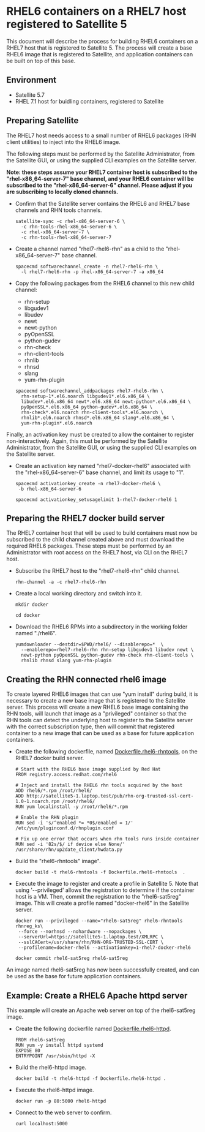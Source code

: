 # RHEL6 containers on a RHEL7 host registered to Satellite 5

This document will describe the process for building RHEL6 containers on
a RHEL7 host that is registered to Satellite 5.  The process will create
a base RHEL6 image that is registered to Satellite, and application
containers can be built on top of this base.

## Environment
* Satellite 5.7
* RHEL 7.1 host for buidling containers, registered to Satellite

## Preparing Satellite
The RHEL7 host needs access to a small number of RHEL6 packages
(RHN client utilities) to inject into the RHEL6 image.

The following steps must be performed by the Satellite Administrator,
from the Satellite GUI, or using the supplied CLI examples on the
Satellite server.

**Note: these steps assume your RHEL7 container host is subscribed to
the "rhel-x86_64-server-7" base channel, and your RHEL6 container will
be subscribed to the "rhel-x86_64-server-6" channel.  Please adjust
if you are subscribing to locally cloned channels.**

* Confirm that the Satellite server contains the RHEL6 and RHEL7
  base channels and RHN tools channels.

	```
	satellite-sync -c rhel-x86_64-server-6 \
	  -c rhn-tools-rhel-x86_64-server-6 \
	  -c rhel-x86_64-server-7 \
	  -c rhn-tools-rhel-x86_64-server-7
	```

* Create a channel named "rhel7-rhel6-rhn" as a child to the 
  "rhel-x86_64-server-7" base channel.
  
	```
	spacecmd softwarechannel_create -n rhel7-rhel6-rhn \
	  -l rhel7-rhel6-rhn -p rhel-x86_64-server-7 -a x86_64
	```

* Copy the following packages from the RHEL6 channel to this new child
  channel:
	- rhn-setup
	- libgudev1
	- libudev
	- newt
	- newt-python
	- pyOpenSSL
	- python-gudev
	- rhn-check
	- rhn-client-tools
	- rhnlib
	- rhnsd
	- slang
	- yum-rhn-plugin

	```
	spacecmd softwarechannel_addpackages rhel7-rhel6-rhn \
	  rhn-setup-1*.el6.noarch libgudev1*.el6.x86_64 \
	  libudev*.el6.x86_64 newt*.el6.x86_64 newt-python*.el6.x86_64 \
	  pyOpenSSL*.el6.x86_64 python-gudev*.el6.x86_64 \
	  rhn-check*.el6.noarch rhn-client-tools*.el6.noarch \
	  rhnlib*.el6.noarch rhnsd*.el6.x86_64 slang*.el6.x86_64 \
	  yum-rhn-plugin*.el6.noarch
	```

Finally, an activation key must be created to allow the container to
register non-interactively.  Again, this must be performed by the 
Satellite Administrator, from the Satellite GUI, or using the supplied 
CLI examples on the Satellite server.

* Create an activation key named "rhel7-docker-rhel6" associated with
  the "rhel-x86_64-server-6" base channel, and limit its usage to "1".

	```
	spacecmd activationkey_create -n rhel7-docker-rhel6 \
	 -b rhel-x86_64-server-6
	
	spacecmd activationkey_setusagelimit 1-rhel7-docker-rhel6 1
	```

## Preparing the RHEL7 docker build server
The RHEL7 container host that will be used to build containers must
now be subscribed to the child channel created above and must
download the required RHEL6 packages.  These steps must be performed
by an Administrator with root access on the RHEL7 host, via CLI on the 
RHEL7 host.

* Subscribe the RHEL7 host to the "rhel7-rhel6-rhn" child channel.

	```
	rhn-channel -a -c rhel7-rhel6-rhn
	```

* Create a local working directory and switch into it.

	```
	mkdir docker
	
	cd docker
	```
	
* Download the RHEL6 RPMs into a subdirectory in the working folder
  named "./rhel6".

	```
	yumdownloader --destdir=$PWD/rhel6/ --disablerepo=*  \
	  --enablerepo=rhel7-rhel6-rhn rhn-setup libgudev1 libudev newt \
	  newt-python pyOpenSSL python-gudev rhn-check rhn-client-tools \
	  rhnlib rhnsd slang yum-rhn-plugin
	```

## Creating the RHN connected rhel6 image
To create layered RHEL6 images that can use "yum install" during build,
it is necessary to create a new base image that is registered to the
Satellite server.  This process will create a new RHEL6 base image
containing the RHN tools, will launch that image as a "privileged"
container so that the RHN tools can detect the underlying host to
register to the Satellite server with the correct subscription type,
then will commit that registered container to a new image that can be
used as a base for future application containers.

* Create the following dockerfile, named 
  [Dockerfile.rhel6-rhntools](Dockerfile.rhel6-rhntools), on the RHEL7 
  docker build server.

	```
	# Start with the RHEL6 base image supplied by Red Hat
	FROM registry.access.redhat.com/rhel6

	# Inject and install the RHEL6 rhn tools acquired by the host
	ADD rhel6/*.rpm /root/rhel6/
	ADD http://satellite5-1.laptop.test/pub/rhn-org-trusted-ssl-cert-1.0-1.noarch.rpm /root/rhel6/
	RUN yum localinstall -y /root/rhel6/*.rpm

	# Enable the RHN plugin
	RUN sed -i 's/^enabled *= *0$/enabled = 1/' /etc/yum/pluginconf.d/rhnplugin.conf

	# Fix up one error that occurs when rhn tools runs inside container
	RUN sed -i '82s/$/ if device else None/' /usr/share/rhn/up2date_client/hwdata.py
	```

* Build the "rhel6-rhntools" image".

	```
	docker build -t rhel6-rhntools -f Dockerfile.rhel6-rhntools  .
	```

* Execute the image to register and create a profile in Satellite 5.
  Note that using '--privileged' allows the registration to determine if
  the container host is a VM.  Then, commit the registration to the
  "rhel6-sat5reg" image.  This will create a profile named
  "docker-rhel6" in the Satellite server.

	```
	docker run --privileged --name="rhel6-sat5reg" rhel6-rhntools rhnreg_ks\
	 --force --norhnsd --nohardware --nopackages \
	 --serverUrl=https://satellite5-1.laptop.test/XMLRPC \
	 --sslCACert=/usr/share/rhn/RHN-ORG-TRUSTED-SSL-CERT \
	 --profilename=docker-rhel6 --activationkey=1-rhel7-docker-rhel6
	 
	docker commit rhel6-sat5reg rhel6-sat5reg
	```

An image named rhel6-sat5reg has now been successfully created, and can
be used as the base for future application containers.

## Example: Create a RHEL6 Apache httpd server
This example will create an Apache web server on top of the
rhel6-sat5reg image.

* Create the following dockerfile named 
  [Dockerfile.rhel6-httpd](Dockerfile.rhel6-httpd).

	```
	FROM rhel6-sat5reg
	RUN yum -y install httpd systemd
	EXPOSE 80
	ENTRYPOINT /usr/sbin/httpd -X
	```

* Build the rhel6-httpd image.

	```
	docker build -t rhel6-httpd -f Dockerfile.rhel6-httpd .
	```

* Execute the rhel6-httpd image.

	```
	docker run -p 80:5000 rhel6-httpd
	```

* Connect to the web server to confirm.

	```
	curl localhost:5000
	```

